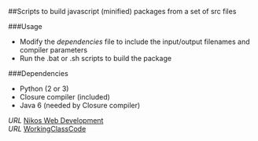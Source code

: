 ##Scripts to build javascript (minified) packages from a set of src files

###Usage

* Modify the *dependencies* file to include the input/output filenames and compiler parameters
* Run the .bat or .sh scripts to build the package

###Dependencies

* Python (2 or 3)
* Closure compiler (included)
* Java 6 (needed by Closure compiler)


*URL* [Nikos Web Development](http://nikos-web-development.netai.net/ "Nikos Web Development")  
*URL* [WorkingClassCode](http://workingclasscode.uphero.com/ "Working Class Code")  

